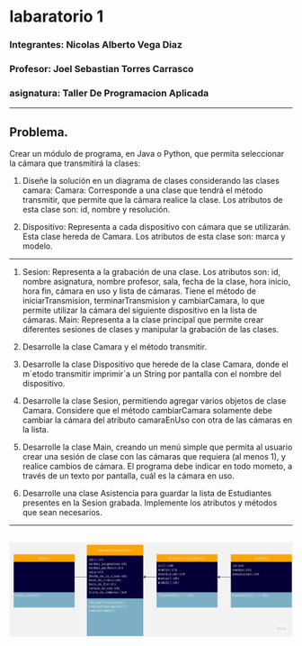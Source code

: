 # labaratorio 1

### **Integrantes:** Nicolas Alberto Vega Diaz
### **Profesor:** Joel Sebastian Torres Carrasco 
### **asignatura:** Taller De Programacion Aplicada
---
## Problema.

Crear un módulo de programa, en Java o Python, que permita seleccionar la cámara
que transmitirá la clases:

1. Diseñe la solución en un diagrama de clases considerando las clases camara:
Camara: Corresponde a una clase que tendrá el método transmitir, que permite que la
cámara realice la clase. Los atributos de esta clase son: id, nombre y resolución.

2. Dispositivo: Representa a cada dispositivo con cámara que se utilizarán. Esta clase
hereda de Camara. Los atributos de esta clase son: 
marca y modelo.
---

1. Sesion: Representa a la grabación de una clase. Los atributos son: id, nombre asignatura, nombre profesor, sala, fecha de la clase, hora inicio, hora fin, cámara en uso y
lista de cámaras. Tiene el método de iniciarTransmision, terminarTransmision y cambiarCamara, lo que permite utilizar la cámara del siguiente dispositivo en la lista de
cámaras.
Main: Representa a la clase principal que permite crear diferentes sesiones de clases y
manipular la grabación de las clases.

2.  Desarrolle la clase Camara y el método transmitir.

3.  Desarrolle la clase Dispositivo que herede de la clase Camara, donde el m´etodo
transmitir imprimir´a un String por pantalla con el nombre del dispositivo.

4. Desarrolle la clase Sesion, permitiendo agregar varios objetos de clase Camara.
Considere que el método cambiarCamara solamente debe cambiar la cámara del atributo
camaraEnUso con otra de las cámaras en la lista.

5.  Desarrolle la clase Main, creando un menú simple que permita al usuario crear una
sesión de clase con las cámaras que requiera (al menos 1), y realice cambios de cámara. El
programa debe indicar en todo mometo, a través de un texto por pantalla, cuál es la cámara
en uso.

6. Desarrolle una clase Asistencia para guardar la lista de Estudiantes presentes
en la Sesion grabada. Implemente los atributos y métodos que sean necesarios. 

---
## ![Diagrama UML(Laboratorio_UML.jpg)](Laboratorio_UML.jpg)
